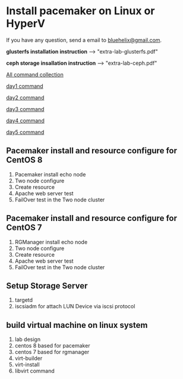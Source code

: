 # Install pacemaker on Linux or HyperV

If you have any question, send a email to bluehelix@gmail.com.

__glusterfs installation instruction__ --> "extra-lab-glusterfs.pdf"

__ceph storage insallation instruction__ --> "extra-lab-ceph.pdf"

[All command collection](command-collection.md)


[day1 command](day1-command-memo.md)

[day2 command](day2-command-memo.md)

[day3 command](day3-command-memo.md)

[day4 command](day4-command-memo.md)

[day5 command](day5-command-memo.md)



## Pacemaker install and resource configure for CentOS 8

1. Pacemaker install echo node
2. Two node configure
3. Create resource 
4. Apache web server test
5. FailOver test in the Two node cluster


## Pacemaker install and resource configure for CentOS 7

1. RGManager install echo node
2. Two node configure
3. Create resource 
4. Apache web server test
5. FailOver test in the Two node cluster

## Setup Storage Server

1. targetd
2. iscsiadm for attach LUN Device via iscsi protocol


## build virtual machine on linux system

1. lab design 
2. centos 8 based for pacemaker
3. centos 7 based for rgmanager
  1. virt-builder
  2. virt-install
  3. libvirt command
